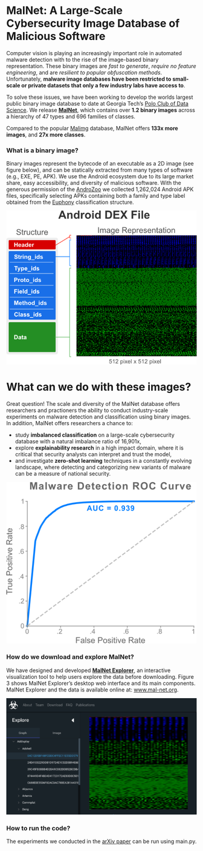 # MalNet: A Large-Scale Cybersecurity Image Database of Malicious Software


Computer vision is playing an increasingly important role in automated malware detection with to the rise of the 
image-based binary representation. These binary images are *fast to generate*, *require no feature
engineering*, and are *resilient to popular obfuscation methods*.
Unfortunately, **malware image databases have been restricted to small-scale or private 
datasets that only a few industry labs have access to**.

To solve these issues, we have been working to develop the worlds largest public binary image 
database to date at Georgia Tech’s [Polo Club of Data Science](https://poloclub.github.io/).
We release **[MalNet](https://www.mal-net.org)**, which contains over **1.2 binary images**
across a hierarchy of 47 types and 696 families of classes. 

Compared to the popular [Malimg](https://vision.ece.ucsb.edu/research/signal-processing-malware-analysis) 
database, MalNet offers **133x more images**, and **27x more classes**.


### What is a binary image?

Binary images represent the bytecode of an executable as a 2D image (see figure below), and can be statically extracted from 
many types of software (e.g., EXE, PE, APK). We use the Android ecosystem due to its large market share, easy 
accessibility, and diversity of malicious software.
With the generous permission of the [AndroZoo](https://androzoo.uni.lu/) we collected 1,262,024 Android APK files, 
specifically selecting APKs containing both a family and type label obtained from 
the [Euphony](https://github.com/fmind/euphony) classification structure.

![Binary image](images/binary-image.png)

# What can we do with these images?
Great question! The scale and diversity of the MalNet database offers researchers and practioners 
the ability to conduct industry-scale experiments on malware detection and classification using
binary images. In addition, MalNet offers researchers a chance to: 
    
- study **imbalanced classification** on a large-scale cybersecurity database with a natural 
imbalance ratio of 16,901x,
- explore **explainability research** in a high impact domain, where it is critical that 
security analysts can interpret and trust the model,
- and investigate **zero-shot learning** techniques in a constantly evolving landscape, where detecting and categorizing new variants of malware can be a measure of national security.

![Binary image](images/roc-curve.png)

### How do we download and explore MalNet?
We have designed and developed **[MalNet Explorer](https://www.mal-net.org/explore)**, an interactive 
visualization tool to help users explore the data before downloading.
Figure 3 shows MalNet Explorer’s desktop web interface and its main components. 
MalNet Explorer and the data is available online at: www.mal-net.org.

![Comparing Graph Databases](images/malnet-explorer.png)


### How to run the code?
The experiments we conducted in the [arXiv paper](https://arxiv.org/abs/2011.07682) can be run using main.py.



